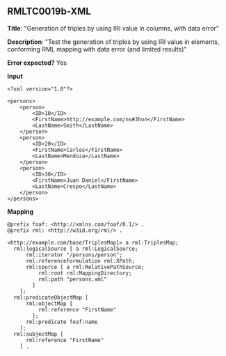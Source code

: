 ## RMLTC0019b-XML

**Title**: "Generation of triples by using IRI value in columns, with data error"

**Description**: "Test the generation of triples by using IRI value in elements, conforming RML mapping with data error (and limited results)"

**Error expected?** Yes

**Input**
```
<?xml version="1.0"?>

<persons>
    <person>
        <ID>10</ID>
        <FirstName>http://example.com/ns#Jhon</FirstName>
        <LastName>Smith</LastName>
    </person>
    <person>
        <ID>20</ID>
        <FirstName>Carlos</FirstName>
        <LastName>Mendoza</LastName>
    </person>
    <person>
        <ID>30</ID>
        <FirstName>Juan Daniel</FirstName>
        <LastName>Crespo</LastName>
    </person>
</persons>

```

**Mapping**
```
@prefix foaf: <http://xmlns.com/foaf/0.1/> .
@prefix rml: <http://w3id.org/rml/> .

<http://example.com/base/TriplesMap1> a rml:TriplesMap;
  rml:logicalSource [ a rml:LogicalSource;
      rml:iterator "/persons/person";
      rml:referenceFormulation rml:XPath;
      rml:source [ a rml:RelativePathSource;
          rml:root rml:MappingDirectory;
          rml:path "persons.xml"
        ]
    ];
  rml:predicateObjectMap [
      rml:objectMap [
          rml:reference "FirstName"
        ];
      rml:predicate foaf:name
    ];
  rml:subjectMap [
      rml:reference "FirstName"
    ] .

```


